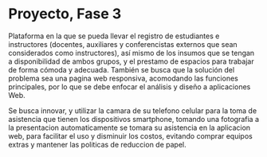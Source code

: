 # Proyecto, Fase 3

Plataforma en la que se pueda llevar el registro de estudiantes e instructores (docentes, auxiliares y conferencistas externos que sean considerados como instructores), así mismo de los insumos que se tengan a disponibilidad de ambos grupos, y el prestamo de espacios para trabajar de forma cómoda y adecuada. También se busca que la solución del problema sea una pagina web responsiva, acomodando las funciones principales, por lo que se debe enfocar el análisis y diseño a aplicaciones Web.

Se busca innovar, y utilizar la camara de su telefono celular para la toma de asistencia que tienen los dispositivos smartphone, tomando una fotografia a la presentacion automaticamente se tomara su asistencia en la aplicacion web, para facilitar el uso y disminuir los costos, evitando comprar equipos extras y mantener las politicas de reduccion de papel.